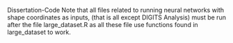 Dissertation-Code
Note that all files related to running neural networks with shape coordinates as inputs, (that is all except DIGITS Analysis) must be run after the file large_dataset.R as all these file use functions found in large_dataset to work.
